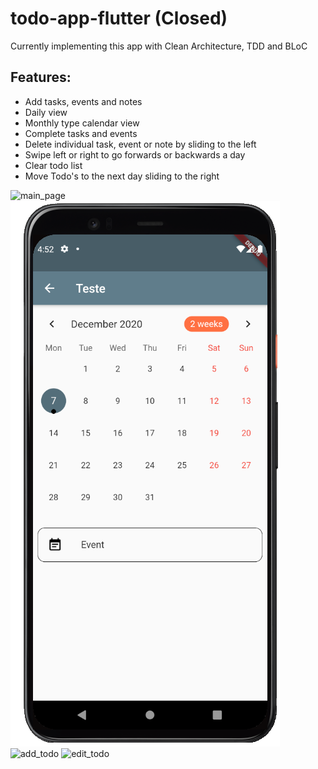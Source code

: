 # todo-app-flutter (Closed)
 Currently implementing this app with Clean Architecture, TDD and BLoC
 
## Features:
- Add tasks, events and notes
- Daily view
- Monthly type calendar view
- Complete tasks and events
- Delete individual task, event or note by sliding to the left
- Swipe left or right to go forwards or backwards a day
- Clear todo list
- Move Todo's to the next day sliding to the right

![main_page](preview1.png)
![monthly_view](preview4.png)
![add_todo](preview2.png)
![edit_todo](preview3.png)

